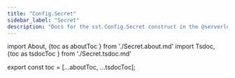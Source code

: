```yaml
---
title: "Config.Secret"
sidebar_label: "Secret"
description: "Docs for the sst.Config.Secret construct in the @serverless-stack/resources package"
---
```

import About, {toc as aboutToc } from './Secret.about.md'
import Tsdoc, {toc as tsdocToc } from './Secret.tsdoc.md'

<About />
<Tsdoc />

export const toc = [...aboutToc, ...tsdocToc];